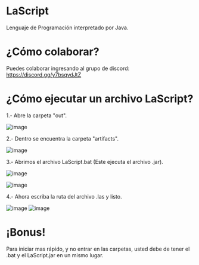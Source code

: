 # LaScript
Lenguaje de Programación interpretado por Java.

# ¿Cómo colaborar?
Puedes colaborar ingresando al grupo de discord: https://discord.gg/y7bsqvdJtZ

# ¿Cómo ejecutar un archivo LaScript?

1.- Abre la carpeta "out".

![image](https://user-images.githubusercontent.com/75335038/155569276-1bd517b5-1b86-4317-bb11-acc2947b9097.png)


2.- Dentro se encuentra la carpeta "artifacts".

![image](https://user-images.githubusercontent.com/75335038/155569383-25037f17-047f-4ba1-a3c4-da8f5fce2e75.png)


3.- Abrimos el archivo LaScript.bat (Este ejecuta el archivo .jar).

![image](https://user-images.githubusercontent.com/75335038/155569430-763c6dd8-ca87-465f-bc1e-ab6500074e43.png)

![image](https://user-images.githubusercontent.com/75335038/155569492-b50c5af4-edbf-41f5-947f-936f673681fc.png)


4.- Ahora escriba la ruta del archivo .las y listo.

![image](https://user-images.githubusercontent.com/75335038/155569633-88816658-38d4-4bfc-8e26-adcedeffb542.png)
![image](https://user-images.githubusercontent.com/75335038/155569939-a5f32d13-8732-4aaa-afaa-2b387436947e.png)

# ¡Bonus!

Para iniciar mas rápido, y no entrar en las carpetas, usted debe de tener el .bat y el LaScript.jar en un mismo lugar.
